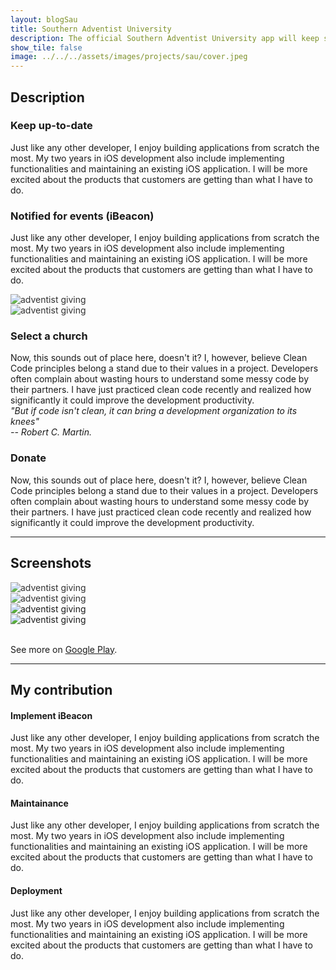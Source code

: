 ```yaml
---
layout: blogSau
title: Southern Adventist University
description: The official Southern Adventist University app will keep students up-to-date with their class schedule, grades and school events.
show_tile: false
image: ../../../assets/images/projects/sau/cover.jpeg
---
```


<!-- Main -->
<div id="main" class="alt">
<div class="inner">

<!-- One -->
<h2 id="content" class="complement">Description</h2>
<div class="row">
	<div class="4u 12u$(small)">
		<h3 >Keep up-to-date</h3>
		<p>Just like any other developer, I enjoy building applications from scratch the most. My two years in iOS development also include implementing functionalities and maintaining an existing iOS application. I will be more excited about the products that customers are getting than what I have to do.</p>
	</div>
	<div class="4u 12u$(small)">
		<h3 >Notified for events (iBeacon)</h3>
		<p>Just like any other developer, I enjoy building applications from scratch the most. My two years in iOS development also include implementing functionalities and maintaining an existing iOS application. I will be more excited about the products that customers are getting than what I have to do.</p>
	</div>
	<div class="4u 12u$(small)">
		<img class="medium-rounded" style="opacity: 0.9" src="../../../assets/images/projects/adventistGiving/screenshot1.png" alt="adventist giving"/>
	</div>
	<div class="4u 12u$(small)">
		<img class="medium-rounded" style="opacity: 0.9; border-radius: 2px" src="../../../assets/images/projects/adventistGiving/screenshot1.png" alt="adventist giving"/>
	</div>
	<div class="4u 12u$(small)">
		<h3>Select a church</h3>
		<p>Now, this sounds out of place here, doesn't it? I, however, believe Clean Code principles belong a stand due to their values in a project. Developers often complain about wasting hours to understand some messy code by their partners. I have just practiced clean code recently and realized how significantly it could improve the development productivity.
			<br/>
			<i>"But if code isn't clean, it can bring a development organization to its knees"</i>
			<br/>
			<i>-- Robert C. Martin.</i>
		</p>
	</div>
	<div class="4u 12u$(small)">
		<h3>Donate</h3>
		<p>Now, this sounds out of place here, doesn't it? I, however, believe Clean Code principles belong a stand due to their values in a project. Developers often complain about wasting hours to understand some messy code by their partners. I have just practiced clean code recently and realized how significantly it could improve the development productivity.
		</p>
	</div>
	
	
</div>

<hr class="major" />

<h2 id="content" class="complement">Screenshots</h2>


<div class="row">
	<div class="3u 12u$(medium)">
		<img class="little-rounded" style="opacity: 0.9" src="../../../assets/images/projects/adventistGiving/screenshot1.png" alt="adventist giving"/>
	</div>
	<div class="3u 12u$(medium)">
		<img class="little-rounded" style="opacity: 0.9" src="../../../assets/images/projects/adventistGiving/screenshot2.png" alt="adventist giving"/>
	</div>
	<div class="3u 12u$(medium)">
		<img class="little-rounded" style="opacity: 1.0" src="../../../assets/images/projects/adventistGiving/screenshot3.png" alt="adventist giving"/>	</div>
	<div class="3u 12u$(medium)">
		<img class="little-rounded" style="opacity: 1.0" src="../../../assets/images/projects/adventistGiving/screenshot4.png" alt="adventist giving"/>
	</div>
	<!-- Break -->
</div>

<br/>

<p>See more on <a href="https://play.google.com/store/apps/details?id=org.andr.adventistgiving">Google Play</a>.</p> 


<hr class="major" />

<h2 class="complement">My contribution</h2>

<div class="row">
	<div class="4u 12u$(small)">
		<h4 >Implement iBeacon</h4>
		<p>Just like any other developer, I enjoy building applications from scratch the most. My two years in iOS development also include implementing functionalities and maintaining an existing iOS application. I will be more excited about the products that customers are getting than what I have to do.</p>
	</div>
	<div class="4u 12u$(small)">
		<h4 >Maintainance</h4>
		<p>Just like any other developer, I enjoy building applications from scratch the most. My two years in iOS development also include implementing functionalities and maintaining an existing iOS application. I will be more excited about the products that customers are getting than what I have to do.</p>
	</div>
	<div class="4u 12u$(small)">
		<h4 >Deployment</h4>
		<p>Just like any other developer, I enjoy building applications from scratch the most. My two years in iOS development also include implementing functionalities and maintaining an existing iOS application. I will be more excited about the products that customers are getting than what I have to do.</p>
	</div>
	<!-- Break -->
</div>


</div>
</div>